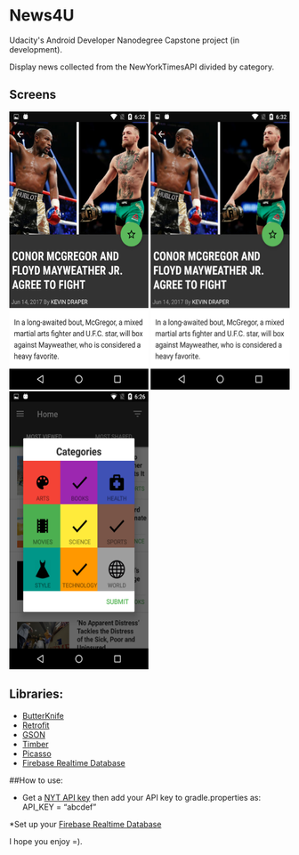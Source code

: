 # News4U

Udacity's Android Developer Nanodegree Capstone project (in development).

Display news collected from the NewYorkTimesAPI divided by category.


## Screens


<img src="screenshots/screen1.png" height="500" width="250">
<img src="screenshots/screen2.png" height="500" width="250">
<img src="screenshots/screen3.png" height="500" width="250">

## Libraries:
* [ButterKnife](https://github.com/JakeWharton/butterknife)
* [Retrofit](https://github.com/square/retrofit)
* [GSON](https://github.com/google/gson)
* [Timber](https://github.com/JakeWharton/timber)
* [Picasso](https://github.com/square/picasso)
* [Firebase Realtime Database](https://console.firebase.google.com/)

##How to use:

* Get a [NYT API key](https://developer.nytimes.com/signup) then add your API key to gradle.properties as:
API_KEY = “abcdef”

*Set up your [Firebase Realtime Database](https://console.firebase.google.com/)


I hope you enjoy =).
 
